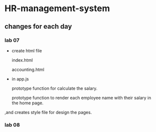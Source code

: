 # HR-management-system

## changes for each day

### lab 07

- create html file
    
  index.html

  accounting.html

- in app.js
  
  prototype function for calculate the salary.

   prototype function to render each employee name with their salary in the home page.

,and creates style file for design the pages.

### lab 08

